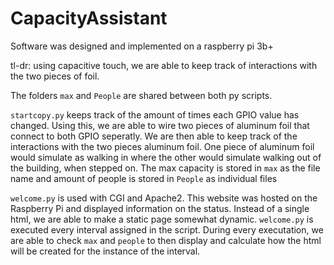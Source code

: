 # CapacityAssistant
Software was designed and implemented on a raspberry pi 3b+

tl-dr: using capacitive touch, we are able to keep track of interactions with the two pieces of foil.

The folders `max` and `People` are shared between both py scripts.

`startcopy.py` keeps track of the amount of times each GPIO value has changed. Using this, we are able to wire two pieces of aluminum foil that connect to both GPIO seperatly. We are then able to keep track of the interactions with the two pieces aluminum foil. One piece of aluminum foil would simulate as walking in where the other would simulate walking out of the building, when stepped on. The max capacity is stored in `max` as the file name and amount of people is stored in `People` as individual files

`welcome.py` is used with CGI and Apache2. This website was hosted on the Raspberry Pi and displayed information on the status. Instead of a single html, we are able to make a static page somewhat dynamic. `welcome.py` is executed every interval assigned in the script. During every executation, we are able to check `max` and `people` to then display and calculate how the html will be created for the instance of the interval.
